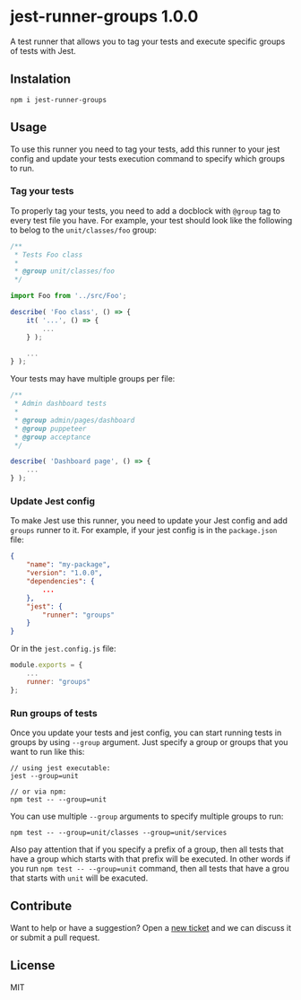 # jest-runner-groups 1.0.0

A test runner that allows you to tag your tests and execute specific groups of tests with Jest.

## Instalation

```
npm i jest-runner-groups
```

## Usage

To use this runner you need to tag your tests, add this runner to your jest config and update your tests execution command to specify which groups to run.

### Tag your tests

To properly tag your tests, you need to add a docblock with `@group` tag to every test file you have. For example, your test should look like the following to belog to the `unit/classes/foo` group:

```javascript
/**
 * Tests Foo class
 * 
 * @group unit/classes/foo
 */

import Foo from '../src/Foo';

describe( 'Foo class', () => {
	it( '...', () => {
		...
	} );

	...
} );
```

Your tests may have multiple groups per file:

```javascript
/**
 * Admin dashboard tests
 * 
 * @group admin/pages/dashboard
 * @group puppeteer
 * @group acceptance
 */

describe( 'Dashboard page', () => {
	...
} );
```

### Update Jest config

To make Jest use this runner, you need to update your Jest config and add `groups` runner to it. For example, if your jest config is in the `package.json` file:

```json
{
	"name": "my-package",
	"version": "1.0.0",
	"dependencies": {
		...
	},
	"jest": {
		"runner": "groups"
	}
}
```

Or in the `jest.config.js` file:

```javascript
module.exports = {
	...
	runner: "groups"
};
```

### Run groups of tests

Once you update your tests and jest config, you can start running tests in groups by using `--group` argument. Just specify a group or groups that you want to run like this:

```
// using jest executable:
jest --group=unit

// or via npm:
npm test -- --group=unit
```

You can use multiple `--group` arguments to specify multiple groups to run:

```
npm test -- --group=unit/classes --group=unit/services
```

Also pay attention that if you specify a prefix of a group, then all tests that have a group which starts with that prefix will be executed. In other words if you run `npm test -- --group=unit` command, then all tests that have a grou that starts with `unit` will be exacuted.

## Contribute

Want to help or have a suggestion? Open a [new ticket](https://github.com/eugene-manuilov/jest-runner-groups/issues/new) and we can discuss it or submit a pull request.

## License

MIT
